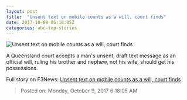```yaml
---
layout: post
title:  "Unsent text on mobile counts as a will, court finds"
date: 2017-10-09 06:18:05Z
categories: abc-top-stories
---
```


![Unsent text on mobile counts as a will, court finds](http://www.abc.net.au/news/image/8329352-1x1-700x700.jpg)

A Queensland court accepts a man's unsent, draft text message as an official will, ruling his brother and nephew, not his wife, should get his possessions.


Full story on F3News: [Unsent text on mobile counts as a will, court finds](http://www.f3nws.com/n/ZeTAnC)

> Posted on: Monday, October 9, 2017 6:18:05 AM

